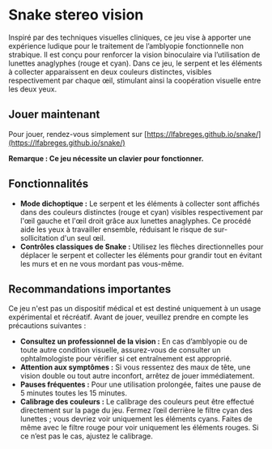 # Snake stereo vision

Inspiré par des techniques visuelles cliniques, ce jeu vise à apporter une expérience ludique pour le traitement de l’amblyopie fonctionnelle non strabique. Il est conçu pour renforcer la vision binoculaire via l’utilisation de lunettes anaglyphes (rouge et cyan). Dans ce jeu, le serpent et les éléments à collecter apparaissent en deux couleurs distinctes, visibles respectivement par chaque œil, stimulant ainsi la coopération visuelle entre les deux yeux.

## Jouer maintenant

Pour jouer, rendez-vous simplement sur [https://lfabreges.github.io/snake/](https://lfabreges.github.io/snake/)

**Remarque : Ce jeu nécessite un clavier pour fonctionner.**

## Fonctionnalités

- **Mode dichoptique :** Le serpent et les éléments à collecter sont affichés dans des couleurs distinctes (rouge et cyan) visibles respectivement par l'œil gauche et l'œil droit grâce aux lunettes anaglyphes. Ce procédé aide les yeux à travailler ensemble, réduisant le risque de sur-sollicitation d'un seul œil.
- **Contrôles classiques de Snake :** Utilisez les flèches directionnelles pour déplacer le serpent et collecter les éléments pour grandir tout en évitant les murs et en ne vous mordant pas vous-même.

## Recommandations importantes

Ce jeu n'est pas un dispositif médical et est destiné uniquement à un usage expérimental et récréatif. Avant de jouer, veuillez prendre en compte les précautions suivantes :

- **Consultez un professionnel de la vision :** En cas d’amblyopie ou de toute autre condition visuelle, assurez-vous de consulter un ophtalmologiste pour vérifier si cet entraînement est approprié.
- **Attention aux symptômes :** Si vous ressentez des maux de tête, une vision double ou tout autre inconfort, arrêtez de jouer immédiatement.
- **Pauses fréquentes :** Pour une utilisation prolongée, faites une pause de 5 minutes toutes les 15 minutes.
- **Calibrage des couleurs :** Le calibrage des couleurs peut être effectué directement sur la page du jeu. Fermez l’œil derrière le filtre cyan des lunettes ; vous devriez voir uniquement les éléments cyans. Faites de même avec le filtre rouge pour voir uniquement les éléments rouges. Si ce n’est pas le cas, ajustez le calibrage.
